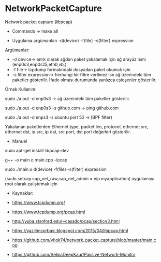 # NetworkPacketCapture
Network packet capture (libpcap)

- Commands -> make all

- Uygulama argümanları -d(device) -f(file) -s(filter) expression

Argümanlar: 
- -d device-> anlık olarak ağdan paket yakalamak için ağ arayüz ismi (enp0s3,enp0s25,eth0,vb.)
- -f file-> tcpdump formatındaki dosyadan paket okumak için.
- -s filter expression-> herhangi bir filtre verilmez ise ağ üzerindeki tüm paketler gösterilir. İfade olması durumunda yanlızca eşleşenler gösterilir.
              
Örnek Kullanım:

sudo ./a.out -d enp0s3 -> ağ üzerindeki tüm paketler gösterilir.

sudo ./a.out -d enp0s3 -s github.com -> ping github.com

sudo ./a.out -d enps3 -s ubuntu port 53 -> (BPF filter)

Yakalanan paketlerden Ethernet type, packet len, protocol, ethernet src, ethernet dst, ip src, ip dst, src port, dst port değerleri gösterilir.

- Manuel

sudo apt-get install libpcap-dev

g++ -o main.o main.cpp -lpcap

sudo ./main.o d(device) -f(file) -s(filter) expression

(sudo setcap cap_net_raw,cap_net_admin = eip myapplication) uygulamayı root olarak çalıştırmak için

- Kaynaklar:

- https://www.tcpdump.org/
- https://www.tcpdump.org/pcap.html
- http://yuba.stanford.edu/~casado/pcap/section3.html
- https://yazilimcorbasi.blogspot.com/2015/04/libpcap.html
- https://github.com/vhok74/network_packet_capture/blob/master/main.cpp
- https://github.com/SelinaDeepKaur/Passive-Network-Monitor

